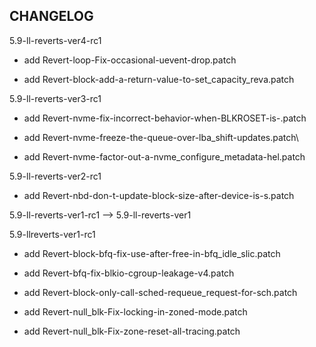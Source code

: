 ## CHANGELOG

5.9-ll-reverts-ver4-rc1

- add Revert-loop-Fix-occasional-uevent-drop.patch

- add Revert-block-add-a-return-value-to-set_capacity_reva.patch

5.9-ll-reverts-ver3-rc1

- add Revert-nvme-fix-incorrect-behavior-when-BLKROSET-is-.patch

- add Revert-nvme-freeze-the-queue-over-lba_shift-updates.patch\

- add Revert-nvme-factor-out-a-nvme_configure_metadata-hel.patch

5.9-ll-reverts-ver2-rc1

- add Revert-nbd-don-t-update-block-size-after-device-is-s.patch

5.9-ll-reverts-ver1-rc1 --> 5.9-ll-reverts-ver1

5.9-llreverts-ver1-rc1

- add Revert-block-bfq-fix-use-after-free-in-bfq_idle_slic.patch

- add Revert-bfq-fix-blkio-cgroup-leakage-v4.patch

- add Revert-block-only-call-sched-requeue_request-for-sch.patch

- add Revert-null_blk-Fix-locking-in-zoned-mode.patch

- add Revert-null_blk-Fix-zone-reset-all-tracing.patch

